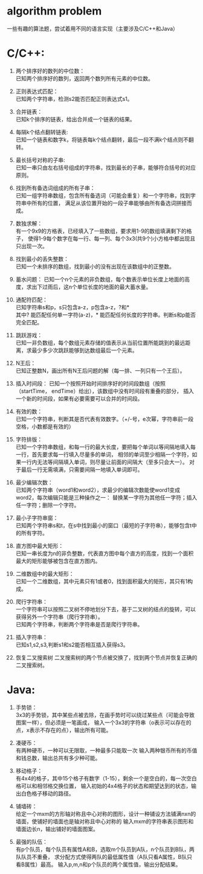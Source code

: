 # algorithm problem
一些有趣的算法题，尝试着用不同的语言实现（主要涉及C/C++和Java）

# C/C++:
1. 两个排序好的数列的中位数：  
已知两个排序好的数列，返回两个数列所有元素的中位数。

2. 正则表达式匹配：  
已知两个字符串，检测s2能否匹配正则表达式s1。

3. 合并链表：  
已知k个排序的链表，给出合并成一个链表的结果。  

4. 每隔k个结点翻转链表:  
已知一个链表和数字k，将链表每k个结点翻转，最后一段不满k个结点则不翻转。

5. 最长括号对称的子串:  
已知一串只由左右括号组成的字符串，找到最长的子串，能够符合括号的对应原则。

6. 找到所有备选词组成的所有子串：  
已知一组字符串数组，包含所有备选词（可能会重复）和一个字符串，找到字符串中所有的位置，
满足从该位置开始的一段子串能够由所有备选词拼接而成。

7. 数独求解：  
有一个9x9的方格表，已经填入了一些数组，要求用1-9的数组填满剩下的格子，
使得1-9每个数字在每一行、每一列、每个3x3(共9个)小方格中都出现且只出现一次。

8. 找到最小的丢失整数：  
已知一个未排序的数组，找到最小的没有出现在该数组中的正整数。

9. 蓄水问题：
已知一个n个元素的非负数组，每个数表示单位长度上地面的高度，求出下过雨后，这n个单位长度的地面的最大蓄水量。  

10. 通配符匹配：  
已知字符串s和p，s只包含a-z，p包含a-z，?和*  
其中? 能匹配任何单一字符(a-z)，* 能匹配任何长度的字符串。判断s和p能否完全匹配。

11. 跳跃游戏：  
已知一非负数组，每个数组元素存储的值表示从当前位置所能跳到的最远距离，求最少多少次跳跃能够到达数组最后一个元素。  

12. N王后：  
已知正整数N，画出所有N王后问题的解（每一排、一列只有一个王后）。  

13. 插入时间段：
已知一个按照开始时间排序好的时间段数组（按照（startTime， endTime）给出），该数组中没有时间段有重叠的部分，
插入一个新的时间段，如果有必要需要可以合并的时间段。

14. 有效的数：  
已知一个字符串，判断其是否代表有效数字。（+/-号，e次幂，字符串前一段空格，小数都是有效的）

15. 字符排版：  
已知一个字符串数组，和每一行的最大长度，要把每个单词以等间隔地填入每一行，首先要求每一行填入尽量多的单词，
相邻的单词至少相隔一个字符，如果一行内无法等间隔填入单词，则尽量让前面的间隔大（至多只会大一）。
对于最后一行无需填满，只需要间隔一地填入单词即可。

16. 最少编辑次数：  
已知两个字符串（word1和word2），求最少的编辑次数能使word1变成word2，每次编辑只能是三种操作之一：
替换某一字符为其他任一字符；插入任一字符；删除一个字符。

17. 最小子字符串窗：  
已知两个字符串s和t，在s中找到最小的窗口（最短的子字符串），能够包含t中的所有字符。

18. 直方图中最大矩形：  
已知一串长度为n的非负整数，代表直方图中每个直方的高度，找到一个面积最大的矩形能够被包含在直方图内。  

19. 二维数组中的最大矩形：  
已知一个二维数组，其中元素只有1或者0，找到面积最大的矩形，其只有1构成。

20. 爬行字符串：    
一个字符串可以按照二叉树不停地划分下去，基于二叉树的结点的旋转，可以获得另外一个字符串（爬行字符串）。  
已知两个字符串，判断两个字符串是否是爬行字符串。  

21. 插入字符串：  
已知s1,s2,s3,判断s1和s2能否相互插入获得s3。

22. 恢复二叉搜索树
二叉搜索树的两个节点被交换了，找到两个节点并恢复正确的二叉搜索树。

# Java:  
1. 手势锁：  
3x3的手势锁，其中某些点被去除，在画手势时可以绕过某些点（可能会导致图案一样），但必须是一笔画成，
输入一个3x3的字符串（o表示可以存在的点，x表示不存在的点），输出所有可能。

2. 凑硬币：  
有两种硬币，一种可以无限取，一种最多只能取一次
输入两种银币所有的币值和钱总数，输出总共有多少种可能。

3. 移动格子：  
有4x4的格子，其中15个格子有数字（1-15），剩余一个是空白的，每一次空白格可以和相邻格交换位置，
输入初始的4x4格子的状态和期望达到的状态，输出白色格子移动的路径。

4. 铺墙砖：  
给定一个mxm的方形轴对称且中心对称的图形，设计一种铺设方法铺满nxn的墙面，使铺好的墙面也是轴对称且中心对称的
输入mxm的字符串表示图形和墙面边长n，输出铺好的墙面图案。

5. 最强的队伍：  
有p个队员，每个队员有属性A和B，选取m个队员到A队，n个队员到B队，两队队员不重叠，
求分配方式使得两队的最低属性值（A队只看A属性，B队只看B属性）最高。
输入p,m,n和p个队员的两个属性值，输出分配结果。
